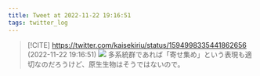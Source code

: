 ```yaml
---
title: Tweet at 2022-11-22 19:16:51
tags: twitter_log
---
```


> [!CITE] https://twitter.com/kaisekiriu/status/1594998335441862656 (2022-11-22 19:16:51)
> ![](https://twitter.com/kaisekiriu/status/1594998335441862656)
> 多系統群であれば「寄せ集め」という表現も適切なのだろうけど、原生生物はそうではないので。
